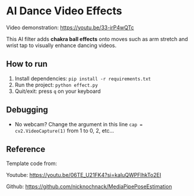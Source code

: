 # AI Dance Video Effects

Video demonstration: https://youtu.be/33-irP4wQTc

This AI filter adds **chakra ball effects** onto moves such as arm stretch and wrist tap to visually enhance dancing videos.

## How to run

1. Install dependencies: `pip install -r requirements.txt`
2. Run the project: `python effect.py`
3. Quit/exit: press `q` on your keyboard

## Debugging

- No webcam? Change the argument in this line `cap = cv2.VideoCapture(1)` from 1 to 0, 2, etc...

## Reference

Template code from:

Youtube: https://youtu.be/06TE_U21FK4?si=kaIuQWPFlhkTo2EI

Github: https://github.com/nicknochnack/MediaPipePoseEstimation
